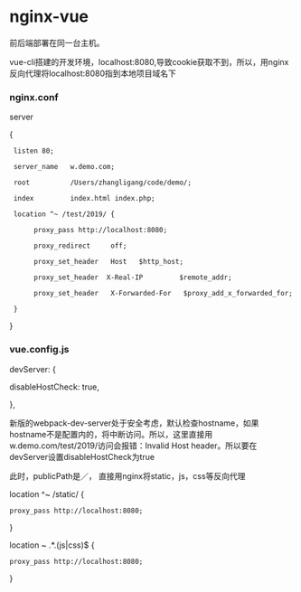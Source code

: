 # nginx-vue

前后端部署在同一台主机。

vue-cli搭建的开发环境，localhost:8080,导致cookie获取不到，所以，用nginx反向代理将localhost:8080指到本地项目域名下

### nginx.conf
server

{

     listen 80;

     server_name   w.demo.com;

     root          /Users/zhangligang/code/demo/;

     index         index.html index.php;

     location ^~ /test/2019/ {

          proxy_pass http://localhost:8080;

          proxy_redirect     off;

          proxy_set_header   Host   $http_host;

          proxy_set_header  X-Real-IP         $remote_addr;

          proxy_set_header   X-Forwarded-For   $proxy_add_x_forwarded_for;

     }
     
 }

### vue.config.js
devServer: { 

  disableHostCheck: true, 
  
},

新版的webpack-dev-server处于安全考虑，默认检查hostname，如果hostname不是配置内的，将中断访问。所以，这里直接用w.demo.com/test/2019/访问会报错：Invalid Host header。所以要在devServer设置disableHostCheck为true

此时，publicPath是／， 直接用nginx将static，js，css等反向代理

location ^~ /static/ {

    proxy_pass http://localhost:8080;
    
}

location ~ .*\.(js|css)$ {

    proxy_pass http://localhost:8080;
    
}





